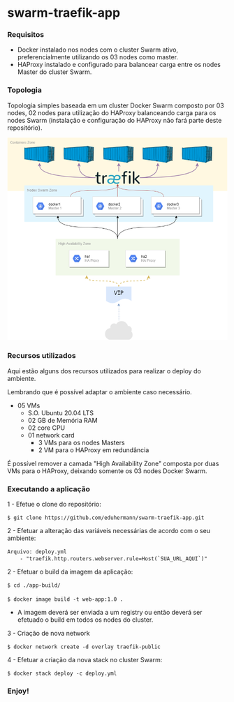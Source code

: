 # swarm-traefik-app

### Requisitos

* Docker instalado nos nodes com o cluster Swarm ativo, preferencialmente utilizando os 03 nodes como master.
* HAProxy instalado e configurado para balancear carga entre os nodes Master do cluster Swarm.

### Topologia

Topologia simples baseada em um cluster  Docker Swarm composto por 03 nodes, 02 nodes para utilização do HAProxy balanceando carga para os nodes Swarm (instalação e configuração do HAProxy não fará parte deste repositório).

![Topologia Swarm Traefik App](https://github.com/eduhermann/swarm-traefik-app/blob/main/diagram.png)

### Recursos utilizados

Aqui estão alguns dos recursos utilizados para realizar o deploy do ambiente.

Lembrando que é possível adaptar o ambiente caso necessário.

* 05 VMs
    * S.O. Ubuntu 20.04 LTS
    * 02 GB de Memória RAM
    * 02 core CPU
    * 01 network card
        * 3 VMs para os nodes Masters
        * 2 VM para o HAProxy em redundância

É possível remover a camada "High Availability Zone" composta por duas VMs para o HAProxy, deixando somente os 03 nodes Docker Swarm.

### Executando a aplicação

1 - Efetue o clone do repositório:
```
$ git clone https://github.com/eduhermann/swarm-traefik-app.git
```

2 - Efetuar a alteração das variáveis necessárias de acordo com o seu ambiente:
```
Arquivo: deploy.yml
    - "traefik.http.routers.webserver.rule=Host(`SUA_URL_AQUI`)"
```

2 - Efetuar o build da imagem da aplicação:
```
$ cd ./app-build/

$ docker image build -t web-app:1.0 .
```

* A imagem deverá ser enviada a um registry ou então deverá ser efetuado o build em todos os nodes do cluster.

3 - Criação de nova network
```
$ docker network create -d overlay traefik-public
```

4 - Efetuar a criação da nova stack no cluster Swarm:

```
$ docker stack deploy -c deploy.yml
```

### Enjoy!